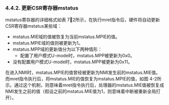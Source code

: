 ### **4.4.2. 更新CSR寄存器mstatus**

mstatus寄存器的详细格式如表 72所示，在执行mret指令后，硬件将自动更新CSR寄存器mstatus某些域：

- mstatus.MIE域的值被恢复为当前mstatus.MPIE的值。
- mstatus.MPIE域的值则被更新为1。
- mstatus.MPP域的更新值分为以下两种情形：
  - 配置了用户模式U-mode时，mstatus.MPP被更新为0x0。
- 没有配置用户模式U-mode时，mstatus.MPP被更新为0x11。

在进入NMI时，mstatus.MPIE的值曾经被更新为NMI发生前的mstatus.MIE值。而mret指令执行后，将mstatus.MIE的值恢复为mstatus.MPIE的值，如图 4-2所示。通过这个机制，则意味着mret指令执行后，处理器的mstatus.MIE值被恢复成NMI发生之前的值（假设之前的mstatus.MIE值为1，则意味着中断被重新全局打开）。

